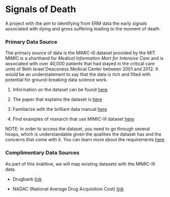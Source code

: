 # Signals of Death
A project with the aim to identifying from ERM data the early signals associated with dying and gross suffering leading to the moment of death.

### Primary Data Source

The primary source of data is the MIMIC-III dataset provided by the MIT. MIMIC is a shorthand for *Medical Information Mart for Intensive Care* and is associated with over 40,000 patients that had stayed in the critical care units of Beth Israel Deaconess Medical Center between 2001 and 2012. It would be an understatement to say that the data is rich and filled with potential for ground-breaking data science work. 

1) Information on the dataset can be found [here](https://mimic.physionet.org/).

2) The paper that explains the dataset is [here](https://www.nature.com/articles/sdata201635)

3) Familiarize with the brilliant data manual [here](https://mimic.physionet.org/about/mimic/)

4) Find examples of research that use MIMIC-III dataset [here](https://scholar.google.com/scholar?hl=en&as_sdt=0%2C5&q=MIMIC-III&btnG=)

NOTE: In order to access the dataset, you need to go through several hoops, which is understandable given the qualities the dataset has and the concerns that come with it. You can learn more about the requirements [here](https://mimic.physionet.org/gettingstarted/access/)

### Complimentary Data Sources

As part of this iniatitive, we will map existing datasets with the MIMIC-III data. 

- Drugbank [link](https://www.drugbank.ca)
 
- NADAC (National Average Drug Acquisition Cost) [link](https://data.medicaid.gov/Drug-Pricing-and-Payment/NADAC-National-Average-Drug-Acquisition-Cost-/a4y5-998d)
